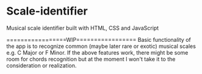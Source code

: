 # Scale-identifier
Musical scale identifier built with HTML, CSS and JavaScript

=================WIP=================
Basic functionality of the app is to recognize common (maybe later rare or exotic) musical scales e.g. C Major or F Minor.
If the above features work, there might be some room for chords recognition but at the moment I won't take it to the consideration or realization.
